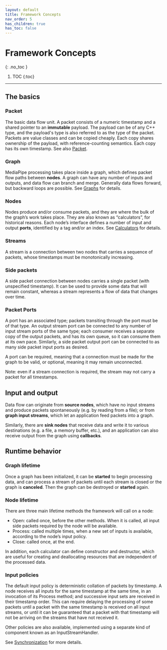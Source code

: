 ```yaml
---
layout: default
title: Framework Concepts
nav_order: 5
has_children: true
has_toc: false
---
```


# Framework Concepts
{: .no_toc }

1. TOC
{:toc}
---

## The basics

### Packet

The basic data flow unit. A packet consists of a numeric timestamp and a shared
pointer to an **immutable** payload. The payload can be of any C++ type, and the
payload's type is also referred to as the type of the packet. Packets are value
classes and can be copied cheaply. Each copy shares ownership of the payload,
with reference-counting semantics. Each copy has its own timestamp. See also
[Packet](packets.md).

### Graph

MediaPipe processing takes place inside a graph, which defines packet flow paths
between **nodes**. A graph can have any number of inputs and outputs, and data
flow can branch and merge. Generally data flows forward, but backward loops are
possible. See [Graphs](graphs.md) for details.

### Nodes

Nodes produce and/or consume packets, and they are where the bulk of the graph’s
work takes place. They are also known as “calculators”, for historical reasons.
Each node’s interface defines a number of input and output **ports**, identified
by a tag and/or an index. See [Calculators](calculators.md) for details.

### Streams

A stream is a connection between two nodes that carries a sequence of packets,
whose timestamps must be monotonically increasing.

### Side packets

A side packet connection between nodes carries a single packet (with unspecified
timestamp). It can be used to provide some data that will remain constant,
whereas a stream represents a flow of data that changes over time.

### Packet Ports

A port has an associated type; packets transiting through the port must be of
that type. An output stream port can be connected to any number of input stream
ports of the same type; each consumer receives a separate copy of the output
packets, and has its own queue, so it can consume them at its own pace.
Similarly, a side packet output port can be connected to as many side packet
input ports as desired.

A port can be required, meaning that a connection must be made for the graph to
be valid, or optional, meaning it may remain unconnected.

Note: even if a stream connection is required, the stream may not carry a packet
for all timestamps.

## Input and output

Data flow can originate from **source nodes**, which have no input streams and
produce packets spontaneously (e.g. by reading from a file); or from **graph
input streams**, which let an application feed packets into a graph.

Similarly, there are **sink nodes** that receive data and write it to various
destinations (e.g. a file, a memory buffer, etc.), and an application can also
receive output from the graph using **callbacks**.

## Runtime behavior

### Graph lifetime

Once a graph has been initialized, it can be **started** to begin processing
data, and can process a stream of packets until each stream is closed or the
graph is **canceled**. Then the graph can be destroyed or **started** again.

### Node lifetime

There are three main lifetime methods the framework will call on a node:

-   Open: called once, before the other methods. When it is called, all input
    side packets required by the node will be available.
-   Process: called multiple times, when a new set of inputs is available,
    according to the node’s input policy.
-   Close: called once, at the end.

In addition, each calculator can define constructor and destructor, which are
useful for creating and deallocating resources that are independent of the
processed data.

### Input policies

The default input policy is deterministic collation of packets by timestamp. A
node receives all inputs for the same timestamp at the same time, in an
invocation of its Process method; and successive input sets are received in
their timestamp order. This can require delaying the processing of some packets
until a packet with the same timestamp is received on all input streams, or
until it can be guaranteed that a packet with that timestamp will not be
arriving on the streams that have not received it.

Other policies are also available, implemented using a separate kind of
component known as an InputStreamHandler.

See [Synchronization](synchronization.md) for more details.
